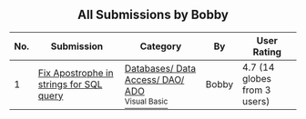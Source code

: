 ﻿<div align="center">

## All Submissions by Bobby

</div>

No.  | Submission | Category | By   | User Rating
---- | ---------- | -------- | ---- | -----------
1 | [Fix Apostrophe in strings for SQL query<br />](https://github.com/Planet-Source-Code/bobby-fix-apostrophe-in-strings-for-sql-query__1-5602) | [Databases/ Data Access/ DAO/ ADO<br /><sup>Visual Basic</sup>](../ByCategory/databases-data-access-dao-ado__1-6.md) | Bobby | 4.7 (14 globes from 3 users)
